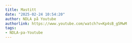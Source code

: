 ```yaml
---
title: Mastitt
date: "2025-02-24 10:54:20"
author: NDLA på Youtube
authorlink: https://www.youtube.com/watch?v=Kp4sB_g5MwM
tags:
- NDLA-pa-Youtube
---
```

